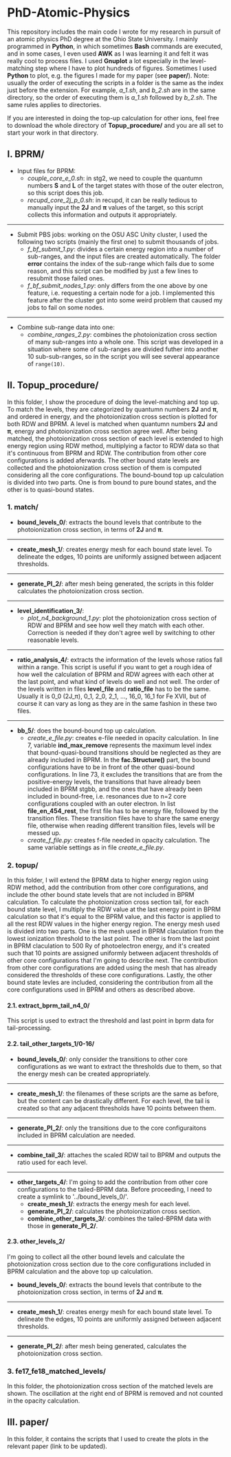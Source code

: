 # PhD-Atomic-Physics
This repository includes the main code I wrote for my research in pursuit of an atomic physics PhD degree at the Ohio State University. I mainly programmed in **Python**, in which sometimes **Bash** commands are executed, and in some cases, I even used **AWK** as I was learning it and felt it was really cool to process files. I used **Gnuplot** a lot especially in the level-matching step where I have to plot hundreds of figures. Sometimes I used **Python** to plot, e.g. the figures I made for my paper (see **paper/**).  Note: usually the order of executing the scripts in a folder is the same as the index just before the extension. For example, *a_1.sh*, and *b_2.sh* are in the same directory, so the order of executing them is *a_1.sh* followed by *b_2.sh*. The same rules applies to directories.

If you are interested in doing the top-up calculation for other ions, feel free to download the whole directory of **Topup_procedure/** and you are all set to start your work in that directory.

## I. BPRM/
- Input files for BPRM:
  - *couple_core_e_0.sh*: in stg2, we need to couple the quantumn numbers **S** and **L** of the target states with those of the outer electron, so this script does this job.
  - *recupd_core_2j_p_0.sh*: in recupd, it can be really tedious to manually input the **2J** and **π** values of the target, so this script collects this information and outputs it appropriately.

-------------------  

- Submit PBS jobs: working on the OSU ASC Unity cluster, I used the following two scripts (mainly the first one) to submit thousands of jobs.
  - *f_bf_submit_1.py*: divides a certain energy region into a number of sub-ranges, and the input files are created automatically. The folder **error** contains the index of the sub-range which fails due to some reason, and this script can be modified by just a few lines to resubmit those failed ones.
  - *f_bf_submit_nodes_1.py*: only differs from the one above by one feature, i.e. requesting a certain node for a job. I implemented this feature after the cluster got into some weird problem that caused my jobs to fail on some nodes.

--------------------

- Combine sub-range data into one:
  - *combine_ranges_2.py*: combines the photoionization cross section of many sub-ranges into a whole one. This script was developed in a situation where some of sub-ranges are divided futher into another 10 sub-sub-ranges, so in the script you will see several appearance of `range(10)`.

## II. Topup_procedure/
In this folder, I show the procedure of doing the level-matching and top up. To match the levels, they are categorized by quantumn numbers **2J** and **π**, and ordered in energy, and the photoionization cross section is plotted for both RDW and BPRM. A level is matched when quantumn numbers **2J** and **π**, energy and photoionization cross section agree well. After being matched, the photoionization cross section of each level is extended to high energy region using RDW method, multiplying a factor to RDW data so that it's continuous from BPRM and RDW. The contribution from other core configurations is added aferwards.  The other bound state levels are collected and the photoionization cross section of them is computed considering all the core configurations. The bound-bound top up calculation is divided into two parts. One is from bound to pure bound states, and the other is to quasi-bound states.

### 1. match/
- **bound_levels_0/**: extracts the bound levels that contribute to the photoionization cross section, in terms of **2J** and **π**. 
--------
- **create_mesh_1/**: creates energy mesh for each bound state level. To delineate the edges, 10 points are uniformly assigned between adjacent thresholds. 
--------
- **generate_PI_2/**: after mesh being generated, the scripts in this folder calculates the photoionization cross section.
--------
- **level_identification_3/**: 
  - *plot_n4_background_1.py*: plot the photoionization cross section of RDW and BPRM and see how well they match with each other. Correction is needed if they don't agree well by switching to other reasonable levels.
--------
- **ratio_analysis_4/**: extracts the information of the levels whose ratios fall within a range. This script is useful if you want to
  get a rough idea of how well the calculation of BPRM and RDW agrees with each other at the last point, and what kind of levels do well
  and not well. The order of the levels written in files **level_file** and **ratio_file** has to be the same. Usually it is 0_0 (2J_π), 
  0_1, 2_0, 2_1, ..., 16_0, 16_1 for Fe XVII, but of course it can vary as long as they are in the same fashion in these two files.
--------
- **bb_5/**: does the bound-bound top up calculation.
  - *create_e_file.py*: creates e-file needed in opacity calculation. In line 7, variable **ind_max_remove** represents the maximum level
    index that bound-quasi-bound transitions should be neglected as they are already included in BPRM. In the **fac.Structure()** part,
    the bound configurations have to be in front of the other quasi-bound configurations. In line 73, it excludes the transitions that are
    from the positive-energy levels, the transitions that have already been included in BPRM stgbb, and the ones that have already been 
    included in bound-free, i.e. resonances due to n=2 core configurations coupled with an outer electron. In list **file_en_454_rest**, 
    the first file has to be energy file, followed by the transition files. These transition files have to share the same energy file,
    otherwise when reading different transition files, levels will be messed up.
  - *create_f_file.py*: creates f-file needed in opacity calculation. The same variable settings as in file *create_e_file.py*.
  
### 2. topup/
In this folder, I will extend the BPRM data to higher energy region using RDW method, add the contribution from other core configurations, and include the other bound state levels that are not included in BPRM calculation. To calculate the photoionization cross section tail, for each bound state level, I multiply the RDW value at the last energy point in BPRM calculation so that it's equal to the BPRM value, and this factor is applied to all the rest RDW values in the higher energy region. The energy mesh used is divided into two parts. One is the mesh used in BPRM claculation from the lowest ionization threshold to the last point. The other is from the last point in BPRM claculation to 500 Ry of photoelectron energy, and it's created such that 10 points are assigned uniformly between adjacent thresholds of other core configurations that I'm going to describe next. The contribution from other core configurations are added using the mesh that has already considered the thresholds of these core configurations. Lastly, the other bound state levles are included, considering the contribution from all the core configurations used in BPRM and others as described above.

#### 2.1. extract_bprm_tail_n4_0/
This script is used to extract the threshold and last point in bprm data for tail-processing.

#### 2.2. tail_other_targets_1/0-16/ 
- **bound_levels_0/**: only consider the transitions to other core configurations as we want to extract the thresholds due to them, so that the energy mesh can be created appropriately.
--------
- **create_mesh_1/**: the filenames of these scripts are the same as before, but the content can be drastically different. For each level, the tail is created so that any adjacent thresholds have 10 points between them. 
--------
- **generate_PI_2/**: only the transitions due to the core configuraitons included in BPRM calculation are needed. 
--------
- **combine_tail_3/**: attaches the scaled RDW tail to BPRM and outputs the ratio used for each level.
--------
- **other_targets_4/**: I'm going to add the contribution from other core configurations to the tailed-BPRM data. Before proceeding, I need to create a symlink to '../bound_levels_0/'.
  - **create_mesh_1/**: extracts the energy mesh for each level.
  - **generate_PI_2/**: calculates the photoionization cross section.
  - **combine_other_targets_3/**: combines the tailed-BPRM data with those in **generate_PI_2/**.

#### 2.3. other_levels_2/
I'm going to collect all the other bound levels and calculate the photoionization cross section due to the core configurations included in BPRM calculation and the above top up calculation.
- **bound_levels_0/**: extracts the bound levels that contribute to the photoionization cross section, in terms of **2J** and **π**. 
--------
- **create_mesh_1/**: creates energy mesh for each bound state level. To delineate the edges, 10 points are uniformly assigned between adjacent thresholds. 
--------
- **generate_PI_2/**: after mesh being generated, calculates the photoionization cross section.

### 3. fe17_fe18_matched_levels/
In this folder, the photoionization cross section of the matched levels are shown. The oscillation at the right end of BPRM is removed and not counted in the opacity calculation.

## III. paper/
In this folder, it contains the scripts that I used to create the plots in the relevant paper (link to be updated).
